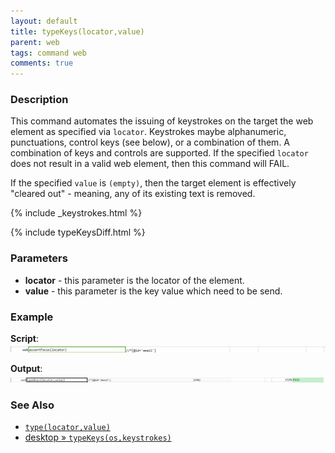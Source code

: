 ```yaml
---
layout: default
title: typeKeys(locator,value)
parent: web
tags: command web
comments: true
---
```


### Description
This command automates the issuing of keystrokes on the target the web element as specified via `locator`.  Keystrokes 
maybe alphanumeric, punctuations, control keys (see below), or a combination of them.  A combination of keys and 
controls are supported. If the specified `locator` does not result in a valid web element, then this command will FAIL.  

If the specified `value` is `(empty)`, then the target element is effectively "cleared out" - meaning, any of its 
existing text is removed. 

{% include _keystrokes.html %}

{% include typeKeysDiff.html %}
<br/>

### Parameters
- **locator** - this parameter is the locator of the element.
- **value** - this parameter is the key value which need to be send.


### Example
**Script**:<br/>
![](image/typeKeys_01.png)


**Output**:<br/>
![](image/typeKeys_02.png)


### See Also
- [`type(locator,value)`](type(locator,value))
- [desktop &raquo; `typeKeys(os,keystrokes)`](../desktop/typeKeys(os,keystrokes))
